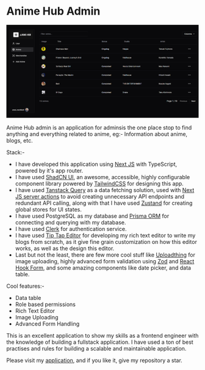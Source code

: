 # Anime Hub Admin

![anime_hub_admin](./Anime%20Hub%20Admin.png)

Anime Hub admin is an application for adminsis the one place stop to find anything and everything related to anime, eg:- Information about anime, blogs, etc.

Stack:- 
* I have developed this application using [Next JS](https://nextjs.org) with TypeScript, powered by it's app router.
* I have used [ShadCN UI](https://ui.shadcn.com), an awesome, accessible, highly configurable component library powered by [TailwindCSS](https://tailwindcss.com) for designing this app.
* I have used [Tanstack Query](https://tanstack.com/query/latest) as a data fetching solution, used with [Next JS server actions](https://nextjs.org/docs/app/building-your-application/data-fetching/server-actions-and-mutations) to avoid creating unnecessary API endpoints and redundant API calling, along with that I have used [Zustand](https://zustand-demo.pmnd.rs) for creating global stores for UI states.
* I have used PostgreSQL as my database and [Prisma ORM](https://www.prisma.io) for connecting and querying with my database.
* I have used [Clerk](https://clerk.com) for authentication service.
* I have used [Tip Tap Editor](https://tiptap.dev) for developing my rich text editor to write my blogs from scratch, as it give fine grain customization on how this editor works, as well as the design this editor.
* Last but not the least, there are few more cool stuff like [Uploadthing](https://uploadthing.com) for image uploading, highly advanced form validation using [Zod](https://zod.dev) and [React Hook Form](https://react-hook-form.com), and some amazing components like date picker, and data table.

Cool features:-
* Data table
* Role based permissions
* Rich Text Editor
* Image Uploading
* Advanced Form Handling


This is an excellent application to show my skills as a frontend engineer with the knowledge of building a fullstack application. I have used a ton of best practises and rules for building a scalable and maintainable application.

Please visit my [application](https://anime-hub-admin.vercel.app), and if you like it, give my repository a star.